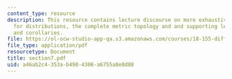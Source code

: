 ```yaml
---
content_type: resource
description: This resource contains lecture discourse on more exhaustive reference
  for distributions, the complete metric topology and and supporting lemmas, prpopositions
  and corollaries.
file: https://ol-ocw-studio-app-qa.s3.amazonaws.com/courses/18-155-differential-analysis-fall-2004/a46ab2c4353ab4984306a6755a8e8d88_section7.pdf
file_type: application/pdf
resourcetype: Document
title: section7.pdf
uid: a46ab2c4-353a-b498-4306-a6755a8e8d88
---
```

